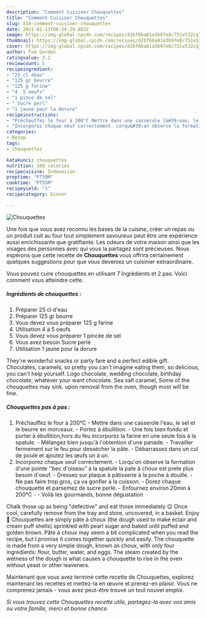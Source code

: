```yaml
---
description: "Comment Cuisiner Chouquettes"
title: "Comment Cuisiner Chouquettes"
slug: 810-comment-cuisiner-chouquettes
date: 2021-01-13T06:54:29.683Z
image: https://img-global.cpcdn.com/recipes/d2bf6ba01a3b97e8/751x532cq70/chouquettes-photo-principale-de-la-recette.jpg
thumbnail: https://img-global.cpcdn.com/recipes/d2bf6ba01a3b97e8/751x532cq70/chouquettes-photo-principale-de-la-recette.jpg
cover: https://img-global.cpcdn.com/recipes/d2bf6ba01a3b97e8/751x532cq70/chouquettes-photo-principale-de-la-recette.jpg
author: Tom Gordon
ratingvalue: 3.2
reviewcount: 5
recipeingredient:
- "25 cl deau"
- "125 gr beurre"
- "125 g farine"
- "4  5 oeufs"
- "1 pince de sel"
- " Sucre perl"
- "1 jaune pour la dorure"
recipeinstructions:
- "Préchauffez le four à 200°C Mettre dans une casserole l&#39;eau, le sel et le beurre en morceaux. Portez à ébullition. Une fois bien fondu et porter à ébullition,hors du feu incorporez la farine en une seule fois à la spatule. Mélangez bien jusqu&#39;à l&#39;obtention d&#39;une panade.  Travailler fermement sur le feu pour dessécher la pâte.  Débarrassez dans un cul de poule et ajoutez les œufs un à un."
- "Incorporez chaque oeuf correctement. Lorqu&#39;on observe la formation d&#39;une pointe &#39;&#39;bec d&#39;oiseau&#34; à la spatule la pate à choux est prete plus besoin d&#39;oeuf.  Dressez sur plaque à pâtisserie à la poche à douille. Ne pas faire trop gros, ça va gonfler à la cuisson. Dorez chaque chouquette et parsemez de sucre perlé. Enfournez environ 20min à 200°C   Voilà les gourmands, bonne dégustation"
categories:
- Resep
tags:
- chouquettes

katakunci: chouquettes 
nutrition: 160 calories
recipecuisine: Indonesian
preptime: "PT39M"
cooktime: "PT55M"
recipeyield: "1"
recipecategory: Dinner

---
```



![Chouquettes](https://img-global.cpcdn.com/recipes/d2bf6ba01a3b97e8/751x532cq70/chouquettes-photo-principale-de-la-recette.jpg)

Une fois que vous avez reconnu les bases de la cuisine, créer un repas ou un produit cuit au four tout simplement savoureux peut être une expérience aussi enrichissante que gratifiante. Les odeurs de votre maison ainsi que les visages des personnes avec qui vous la partagez sont précieuses. Nous espérons que cette recette de <strong> Chouquettes </strong> vous offrira certainement quelques suggestions pour que vous deveniez un cuisinier extraordinaire.

<!--inarticleads1-->

Vous pouvez cuire chouquettes en utilisant 7 Ingrédients et 2 pas. Voici comment vous atteindre cette.

##### Ingrédients de chouquettes :

1. Préparer 25 cl d&#39;eau
1. Préparer 125 gr beurre
1. Vous devez vous préparer 125 g farine
1. Utilisation 4 à 5 oeufs
1. Vous devez vous préparer 1 pincée de sel
1. Vous avez besoin  Sucre perlé
1. Utilisation 1 jaune pour la dorure


They&#39;re wonderful snacks or party fare and a perfect edible gift. Chocolates, caramels, so pretty you can&#39;t imagine eating them, so delicious, you can&#39;t help yourself. Logo chocolate, wedding chocolate, birthday chocolate, whatever your want chocolate. Sea salt caramel, Some of the chouquettes may sink. upon removal from the oven, though most will be fine. 

<!--inarticleads2-->

##### Chouquettes pas à pas :

1. Préchauffez le four à 200°C - Mettre dans une casserole l&#39;eau, le sel et le beurre en morceaux. - Portez à ébullition. - Une fois bien fondu et porter à ébullition,hors du feu incorporez la farine en une seule fois à la spatule. - Mélangez bien jusqu&#39;à l&#39;obtention d&#39;une panade.  - Travailler fermement sur le feu pour dessécher la pâte.  - Débarrassez dans un cul de poule et ajoutez les œufs un à un.
1. Incorporez chaque oeuf correctement. - Lorqu&#39;on observe la formation d&#39;une pointe &#39;&#39;bec d&#39;oiseau&#34; à la spatule la pate à choux est prete plus besoin d&#39;oeuf.  - Dressez sur plaque à pâtisserie à la poche à douille. - Ne pas faire trop gros, ça va gonfler à la cuisson. - Dorez chaque chouquette et parsemez de sucre perlé. - Enfournez environ 20min à 200°C -   - Voilà les gourmands, bonne dégustation


Chalk those up as being &#34;defective&#34; and eat those immediately 😉 Once cool, carefully remove from the tray and store, uncovered, in a basket. Enjoy 🙂 Chouquettes are simply pâte à choux (the dough used to make éclair and cream puff shells) sprinkled with pearl sugar and baked until puffed and golden brown. Pâte à choux may seem a bit complicated when you read the recipe, but I promise it comes together quickly and easily. The chouquette is made from a very simple dough, known as choux, with only four ingredients: flour, butter, water, and eggs. The steam created by the wetness of the dough is what causes a chouquette to rise in the oven without yeast or other leaveners. 

<!--inarticleads1-->

<p>
Maintenant que vous avez terminé cette recette de Chouquettes, explorez maintenant les recettes et mettez-la en œuvre et prenez-en plaisir. Vous ne comprenez jamais - vous avez peut-être trouvé un tout nouvel emploi.
</p>

<p>
<i>Si vous trouvez cette Chouquettes recette utile, partagez-la avec vos amis ou votre famille, merci et bonne chance.</i>
</p>
